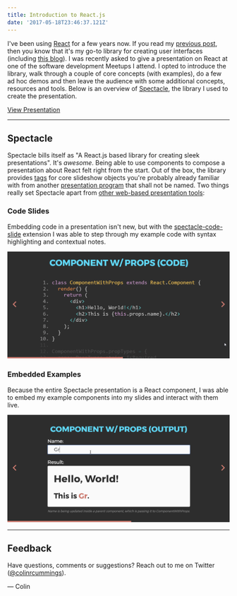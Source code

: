 ```yaml
---
title: Introduction to React.js
date: '2017-05-18T23:46:37.121Z'
---
```


I've been using [React](https://facebook.github.io/react/) for a few years now. If you read my [previous post](/posts/a-wedding-website/), then you know that it's my go-to library for creating user interfaces (including [this blog](https://github.com/colinrcummings/blog)). I was recently asked to give a presentation on React at one of the software development Meetups I attend. I opted to introduce the library, walk through a couple of core concepts (with examples), do a few ad hoc demos and then leave the audience with some additional concepts, resources and tools. Below is an overview of [Spectacle](http://formidable.com/open-source/spectacle/), the library I used to create the presentation.

[View Presentation](http://colinrcummings.github.io/meetup-react)

---

## Spectacle

Spectacle bills itself as "A React.js based library for creating sleek presentations". It's _awesome_. Being able to use components to compose a presentation about React felt right from the start. Out of the box, the library provides [tags](https://github.com/FormidableLabs/spectacle#tag-api) for core slideshow objects you're probably already familiar with from another [presentation program](https://www.youtube.com/watch?v=uNjxe8ShM-8) that shall not be named. Two things really set Spectacle apart from [other web-based presentation tools](https://github.com/search?l=JavaScript&o=desc&q=presentation&s=stars&type=Repositories&utf8=%E2%9C%93):

### Code Slides

Embedding code in a presentation isn't new, but with the [spectacle-code-slide](https://github.com/thejameskyle/spectacle-code-slide) extension I was able to step through my example code with syntax highlighting and contextual notes.

![Code slide](./images/code_slide.gif)

### Embedded Examples

Because the entire Spectacle presentation is a React component, I was able to embed my example components into my slides and interact with them live.

![Interactive example](./images/interactive_example.gif)

---

## Feedback

Have questions, comments or suggestions? Reach out to me on Twitter ([@colinrcummings](https://twitter.com/colinrcummings)).

— Colin
